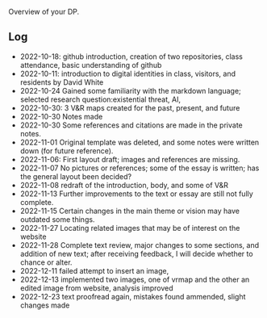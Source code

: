 Overview of your DP.

## Log

- 2022-10-18: github introduction, creation of two repositories, class attendance, basic understanding of github
- 2022-10-11: introduction to digital identities in class, visitors, and residents by David White
- 2022-10-24 Gained some familiarity with the markdown language; selected research question:existential threat, AI,
- 2022-10-30: 3 V&R maps created for the past, present, and future
- 2022-10-30 Notes made
- 2022-10-30 Some references and citations are made in the private notes.
- 2022-11-01 Original template was deleted, and some notes were written down (for future reference).
- 2022-11-06: First layout draft; images and references are missing.
- 2022-11-07 No pictures or references; some of the essay is written; has the general layout been decided?
- 2022-11-08 redraft of the introduction, body, and some of V&R
- 2022-11-13 Further improvements to the text or essay are still not fully complete.
- 2022-11-15 Certain changes in the main theme or vision may have outdated some things.
- 2022-11-27 Locating related images that may be of interest on the website
- 2022-11-28 Complete text review, major changes to some sections, and addition of new text; after receiving feedback, I will decide whether to chance or alter.
- 2022-12-11 failed attempt to insert an image,
- 2022-12-13 implemented two images, one of vrmap and the other an edited image from website, analysis improved
- 2022-12-23 text proofread again, mistakes found ammended, slight changes made
<br>
